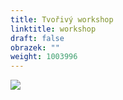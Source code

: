 ```yaml
---
title: Tvořivý workshop
linktitle: workshop
draft: false
obrazek: ""
weight: 1003996
---
```

![](/assets/media/sv_slavnosti.jpg)
